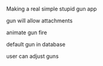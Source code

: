 Making a real simple stupid gun app

gun will allow attachments

animate gun fire

default gun in database

user can adjust guns